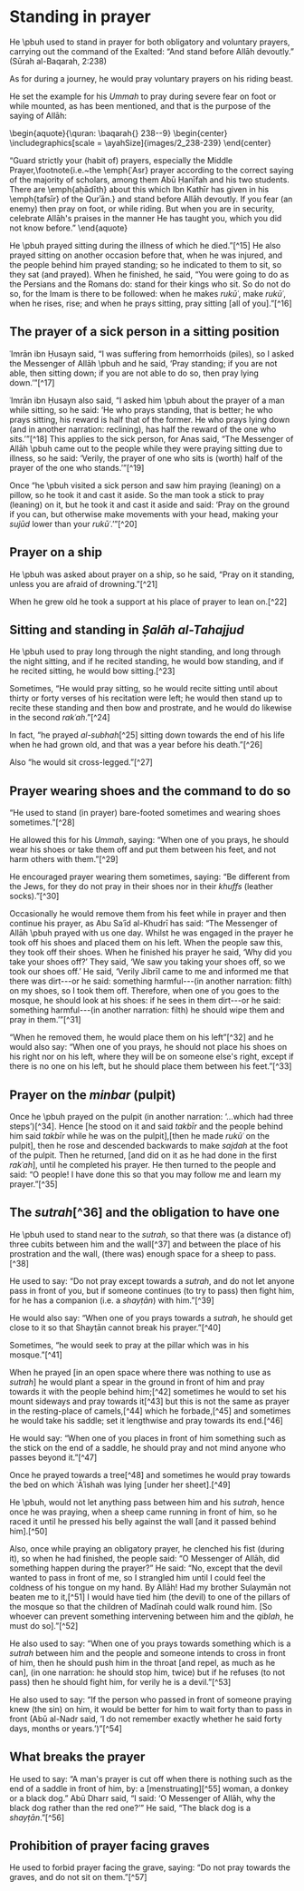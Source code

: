 
# Standing in prayer

He \pbuh used to stand in prayer for both obligatory and voluntary prayers, carrying out the command of the Exalted: “And stand before Allāh devoutly.” (Sūrah al-Baqarah, 2:238)

As for during a journey, he would pray voluntary prayers on his riding beast.

He set the example for his _Ummah_ to pray during severe fear on foot or while mounted, as has been mentioned, and that is the purpose of the saying of Allāh:

\begin{aquote}{\quran: \baqarah{} 238--9}
\begin{center}
  \includegraphics[scale = \ayahSize]{images/2_238-239}
\end{center}

“Guard strictly your (habit of) prayers, especially the Middle Prayer,\footnote{i.e.~the \emph{ʿAsr} prayer according to the correct saying of the majority of scholars, among them Abū Ḥanīfah and his two students. There are \emph{aḥādīth} about this which Ibn Kathīr has given in his \emph{tafsīr} of the Qurʾān.} and stand before Allāh devoutly. If you fear (an enemy) then pray on foot, or while riding. But when you are in security, celebrate Allāh's praises in the manner He has taught you, which you did not know before.”
\end{aquote}

<!-- [^14] Middle Prayer -->

He \pbuh prayed sitting during the illness of which he died.”[^15] He also prayed sitting on another occasion before that, when he was injured, and the people behind him prayed standing; so he indicated to them to sit, so they sat (and prayed). When he finished, he said, “You were going to do as the Persians and the Romans do: stand for their kings who sit. So do not do so, for the Imam is there to be followed: when he makes _rukūʿ_, make _rukūʿ_, when he rises, rise; and when he prays sitting, pray sitting [all of you].”[^16]

## The prayer of a sick person in a sitting position

ʿImrān ibn Ḥusayn said, “I was suffering from hemorrhoids (piles), so I asked the Messenger of Allāh \pbuh and he said, ‘Pray standing; if you are not able, then sitting down; if you are not able to do so, then pray lying down.’”[^17]

ʿImrān ibn Ḥusayn also said, “I asked him \pbuh about the prayer of a man while sitting, so he said: ‘He who prays standing, that is better; he who prays sitting, his reward is half that of the former. He who prays lying down (and in another narration: reclining), has half the reward of the one who sits.’”[^18] This applies to the sick person, for Anas said, “The Messenger of Allāh \pbuh came out to the people while they were praying sitting due to illness, so he said: ‘Verily, the prayer of one who sits is (worth) half of the prayer of the one who stands.’”[^19]

Once “he \pbuh visited a sick person and saw him praying (leaning) on a pillow, so he took it and cast it aside. So the man took a stick to pray (leaning) on it, but he took it and cast it aside and said: ‘Pray on the ground if you can, but otherwise make movements with your head, making your _sujūd_ lower than your _rukūʿ_.’”[^20]

## Prayer on a ship

He \pbuh was asked about prayer on a ship, so he said, “Pray on it standing, unless you are afraid of drowning.”[^21]

When he grew old he took a support at his place of prayer to lean on.[^22]

## Sitting and standing in _Ṣalāh al-Tahajjud_

He \pbuh used to pray long through the night standing, and long through the night sitting, and if he recited standing, he would bow standing, and if he recited sitting, he would bow sitting.[^23]

Sometimes, “He would pray sitting, so he would recite sitting until about thirty or forty verses of his recitation were left; he would then stand up to recite these standing and then bow and prostrate, and he would do likewise in the second _rakʿah_.”[^24]

<!-- TODO check the footnote 25 and spelling of al-subhah as well -->

In fact, “he prayed _al-subhah_[^25] sitting down towards the end of his life when he had grown old, and that was a year before his death.”[^26]

Also “he would sit cross-legged.”[^27]

## Prayer wearing shoes and the command to do so

“He used to stand (in prayer) bare-footed sometimes and wearing shoes sometimes.”[^28]

He allowed this for his _Ummah_, saying: “When one of you prays, he should wear his shoes or take them off and put them between his feet, and not harm others with
them.”[^29]

He encouraged prayer wearing them sometimes, saying: “Be different from the Jews, for they do not pray in their shoes nor in their _khuffs_ (leather socks).”[^30]

<!-- TODO come back to the following para -->

Occasionally he would remove them from his feet while in prayer and then continue his prayer, as Abu Saʿīd al-Khudrī has said: “The Messenger of Allāh \pbuh prayed with us one day. Whilst he was engaged in the prayer he took off his shoes and placed them on his left. When the people saw this, they took off their shoes. When he finished his prayer he said, ‘Why did you take your shoes off?’ They said, ‘We saw you taking your shoes off, so we took our shoes off.’ He said, ‘Verily Jibrīl came to me and informed me that there was dirt---or he said: something harmful---(in another narration: filth) on my shoes, so I took them off. Therefore, when one of you goes to the mosque, he should look at his shoes: if he sees in them dirt---or he said: something harmful---(in another narration: filth) he should wipe them and pray in them.’”[^31]

“When he removed them, he would place them on his left”[^32] and he would also say: “When one of you prays, he should not place his shoes on his right nor on his left, where they will be on someone else's right, except if there is no one on his left, but he should place them between his feet.”[^33]

## Prayer on the _minbar_ (pulpit)

Once he \pbuh prayed on the pulpit (in another narration: ‘...which had three steps’)[^34]. Hence [he stood on it and said _takbīr_ and the people behind him said _takbīr_ while he was on the pulpit],[then he made _rukūʿ_ on the pulpit], then he rose and descended backwards to make _sajdah_ at the foot of the pulpit. Then he returned, [and did on it as he had done in the first _rakʿah_], until he completed his prayer. He then turned to the people and said: “O people! I have done this so that you may follow me and learn my prayer.”[^35]

## The _sutrah_[^36] and the obligation to have one

He \pbuh used to stand near to the _sutrah_, so that there was (a distance of) three cubits between him and the wall[^37] and between the place of his prostration and the wall, (there was) enough space for a sheep to pass.[^38]

He used to say: “Do not pray except towards a _sutrah_, and do not let anyone pass in front of you, but if someone continues (to try to pass) then fight him, for he has a companion (i.e. a _shayṭān_) with him.”[^39]

He would also say: “When one of you prays towards a _sutrah_, he should get close to it so that Shayṭān cannot break his prayer.”[^40]

Sometimes, “he would seek to pray at the pillar which was in his mosque.”[^41]

<!-- TODO check the sentence with “lengthwise” -->

When he prayed [in an open space where there was nothing to use as _sutrah_] he would plant a spear in the ground in front of him and pray towards it with the people behind him;[^42] sometimes he would to set his mount sideways and pray towards it[^43] but this is not the same as prayer in the resting-place of camels,[^44] which he forbade,[^45] and sometimes he would take his saddle; set it lengthwise and pray towards its end.[^46]

He would say: “When one of you places in front of him something such as the stick on the end of a saddle, he should pray and not mind anyone who passes beyond it.”[^47]

Once he prayed towards a tree[^48] and sometimes he would pray towards the bed on which ʿĀʾishah was lying [under her sheet].[^49]

He \pbuh, would not let anything pass between him and his _sutrah_, hence once he was praying, when a sheep came running in front of him, so he raced it until he pressed his belly against the wall [and it passed behind him].[^50]

Also, once while praying an obligatory prayer, he clenched his fist (during it), so when he had finished, the people said: “O Messenger of Allāh, did something happen during the prayer?” He said: “No, except that the devil wanted to pass in front of me, so I strangled him until I could feel the coldness of his tongue on my hand. By Allāh! Had my brother Sulaymān not beaten me to it,[^51] I would have tied him (the devil) to one of the pillars of the mosque so that the children of Madīnah could walk round him. [So whoever can prevent something intervening between him and the _qiblah_, he must do so].”[^52]

He also used to say: “When one of you prays towards something which is a _sutrah_ between him and the people and someone intends to cross in front of him, then he should push him in the throat [and repel, as much as he can], (in one narration: he should stop him, twice) but if he refuses (to not pass) then he should fight him, for verily he is a devil.”[^53]

He also used to say: “If the person who passed in front of someone praying knew (the sin) on him, it would be better for him to wait forty than to pass in front (Abū al-Nadr said, ‘I do not remember exactly whether he said forty days, months or years.’)”[^54]

## What breaks the prayer

He used to say: “A man's prayer is cut off when there is nothing such as the end of a saddle in front of him, by: a [menstruating][^55] woman, a donkey or a black dog.” Abū Dharr said, “I said: ‘O Messenger of Allāh, why the black dog rather than the red one?’” He said, “The black dog is a _shayṭān_.”[^56]

## Prohibition of prayer facing graves

He used to forbid prayer facing the grave, saying: “Do not pray towards the graves, and do not sit on them.”[^57]

